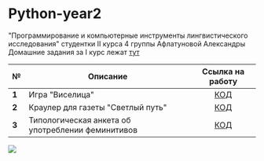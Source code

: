 # Python-year2
"Программирование и компьютерные инструменты лингвистического исследования" студентки II курса 4 группы Афлатуновой Александры
Домашние задания за I курс лежат [тут](https://github.com/aiaflatunova/programming)

__№__|__Описание__|__Ссылка на работу__
---|---|:---:
__1__|Игра "Виселица"|[КОД](https://github.com/aiaflatunova/Python-year2/tree/master/HW/hw1)
__2__|Краулер для газеты "Светлый путь"|[КОД]()
__3__|Типологическая анкета об употреблении феминитивов|[КОД]()

![](https://pp.userapi.com/c636217/v636217856/2c21c/3kvugFKHPN4.jpg)
